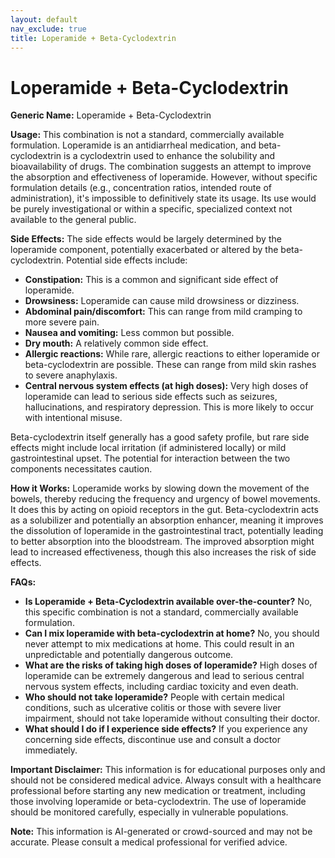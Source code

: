 ```yaml
---
layout: default
nav_exclude: true
title: Loperamide + Beta-Cyclodextrin
---
```


# Loperamide + Beta-Cyclodextrin

**Generic Name:** Loperamide + Beta-Cyclodextrin

**Usage:** This combination is not a standard, commercially available formulation.  Loperamide is an antidiarrheal medication, and beta-cyclodextrin is a cyclodextrin used to enhance the solubility and bioavailability of drugs.  The combination suggests an attempt to improve the absorption and effectiveness of loperamide.  However, without specific formulation details (e.g., concentration ratios, intended route of administration), it's impossible to definitively state its usage.  Its use would be purely investigational or within a specific, specialized context not available to the general public.


**Side Effects:**  The side effects would be largely determined by the loperamide component, potentially exacerbated or altered by the beta-cyclodextrin.  Potential side effects include:

* **Constipation:** This is a common and significant side effect of loperamide.
* **Drowsiness:**  Loperamide can cause mild drowsiness or dizziness.
* **Abdominal pain/discomfort:**  This can range from mild cramping to more severe pain.
* **Nausea and vomiting:**  Less common but possible.
* **Dry mouth:** A relatively common side effect.
* **Allergic reactions:**  While rare, allergic reactions to either loperamide or beta-cyclodextrin are possible.  These can range from mild skin rashes to severe anaphylaxis.
* **Central nervous system effects (at high doses):**  Very high doses of loperamide can lead to serious side effects such as seizures, hallucinations, and respiratory depression.  This is more likely to occur with intentional misuse.

Beta-cyclodextrin itself generally has a good safety profile, but rare side effects might include local irritation (if administered locally) or mild gastrointestinal upset.  The potential for interaction between the two components necessitates caution.


**How it Works:** Loperamide works by slowing down the movement of the bowels, thereby reducing the frequency and urgency of bowel movements.  It does this by acting on opioid receptors in the gut.  Beta-cyclodextrin acts as a solubilizer and potentially an absorption enhancer, meaning it improves the dissolution of loperamide in the gastrointestinal tract, potentially leading to better absorption into the bloodstream.  The improved absorption might lead to increased effectiveness, though this also increases the risk of side effects.


**FAQs:**

* **Is Loperamide + Beta-Cyclodextrin available over-the-counter?** No, this specific combination is not a standard, commercially available formulation.
* **Can I mix loperamide with beta-cyclodextrin at home?**  No, you should never attempt to mix medications at home.  This could result in an unpredictable and potentially dangerous outcome.
* **What are the risks of taking high doses of loperamide?** High doses of loperamide can be extremely dangerous and lead to serious central nervous system effects, including cardiac toxicity and even death.
* **Who should not take loperamide?** People with certain medical conditions, such as ulcerative colitis or those with severe liver impairment, should not take loperamide without consulting their doctor.
* **What should I do if I experience side effects?** If you experience any concerning side effects, discontinue use and consult a doctor immediately.


**Important Disclaimer:** This information is for educational purposes only and should not be considered medical advice.  Always consult with a healthcare professional before starting any new medication or treatment, including those involving loperamide or beta-cyclodextrin. The use of loperamide should be monitored carefully, especially in vulnerable populations.


**Note:** This information is AI-generated or crowd-sourced and may not be accurate. Please consult a medical professional for verified advice.